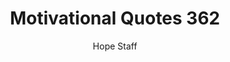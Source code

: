 ---
image: /assets/img/mq/mq_362_peale.png
title: Motivational Quotes 362
categories:
  - Motivational Quotes
author: Hope Staff
notes: Motivational Quotes 362
embed: >-
  EMBED_GOES_HERE
transcript: >-
  SOME LINES OF TEXT START HERE
---